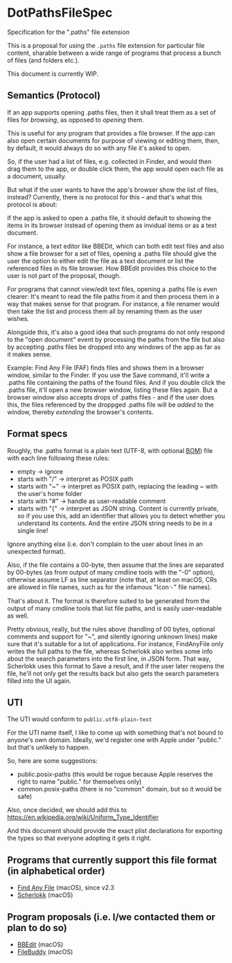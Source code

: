 # DotPathsFileSpec

Specification for the ".paths" file extension

This is a proposal for using the `.paths` file extension for particular file content, sharable between a wide range of programs that process a bunch of files (and folders etc.).

This document is currently WIP.

## Semantics (Protocol)

If an app supports opening .paths files, then it shall treat them as a set of files for _browsing_, as opposed to _opening_ them.

This is useful for any program that provides a file browser. If the app can also open certain documents for purpose of viewing or editing them, then, by default, it would always do so with any file it's asked to open.

So, if the user had a list of files, e.g. collected in Finder, and would then drag them to the app, or double click them, the app would open each file as a document, usually.

But what if the user wants to have the app's browser show the list of files, instead? Currently, there is no protocol for this – and that's what this protocol is about:

If the app is asked to open a .paths file, it should default to showing the items in its browser instead of opening them as invidual items or as a text document.

For instance, a text editor like BBEDit, which can both edit text files and also show a file browser for a set of files, opening a .paths file should give the user the option to either edit the file as a text document or list the referenced files in its file browser. How BBEdit provides this choice to the user is not part of the proposal, though.

For programs that cannot view/edit text files, opening a .paths file is even clearer: It's meant to read the file paths from it and then process them in a way that makes sense for that program. For instance, a file renamer would then take the list and process them all by renaming them as the user wishes.

Alongside this, it's also a good idea that such programs do not only respond to the "open document" event by processing the paths from the file but also by accepting .paths files be dropped into any windows of the app as far as it makes sense.

Example: Find Any File (FAF) finds files and shows them in a browser window, similar to the Finder. If you use the Save command, it'll write a .paths file containing the paths of the found files. And if you double click the .paths file, it'll open a new browser window, listing these files again. But a browser window also accepts drops of .paths files - and if the user does this, the files referenced by the droppged .paths file will be _added_ to the window, thereby _extending_ the browser's contents.

## Format specs

Roughly, the .paths format is a plain text (UTF-8, with optional [BOM](https://en.wikipedia.org/wiki/Byte_order_mark)) file with each line following these rules:

- empty -> ignore
- starts with "/" -> interpret as POSIX path
- starts with "~" -> interpret as POSIX path, replacing the leading ~ with the user's home folder
- starts with "#" -> handle as user-readable comment
- starts with "{" ->  interpret as JSON string. Content is currently private, so if you use this, add an identifier that allows you to detect whether you understand its contents. And the entire JSON string needs to be in a single line!

Ignore anything else (i.e. don't complain to the user about lines in an unexpected format).

Also, if the file contains a 00-byte, then assume that the lines are separated by 00-bytes (as from output of many cmdline tools with the "-0" option), otherwise assume LF as line separator (note that, at least on macOS, CRs are allowed in file names, such as for the infamous "Icon␍" file names).

That's about it. The format is therefore suited to be generated from the output of many cmdline tools that list file paths, and is easily user-readable as well.

Pretty obvious, really, but the rules above (handling of 00 bytes, optional comments and support for "~", and silently ignoring unknown lines) make sure that it's suitable for a lot of applications. For instance, FindAnyFile only writes the full paths to the file, whereas Scherlokk also writes some info about the search parameters into the first line, in JSON form. That way, Scherlokk uses this format to Save a result, and if the user later reopens the file, he'll not only get the results back but also gets the search parameters filled into the UI again.

## UTI

The UTI would conform to `public.utf8-plain-text`

For the UTI name itself, I like to come up with something that's not bound to anyone's own domain. Ideally, we'd register one with Apple under "public." but that's unlikely to happen.

So, here are some suggestions:

* public.posix-paths (this would be rogue because Apple reserves the right to name "public." for themselves only)
* common.posix-paths (there is no "common" domain, but so it would be safe)

Also, once decided, we should add this to https://en.wikipedia.org/wiki/Uniform_Type_Identifier

And this document should provide the exact plist declarations for exporting the types so that everyone adopting it gets it right.

## Programs that currently support this file format (in alphabetical order)

- [Find Any File](http://findanyfile.app/) (macOS), since v2.3
- [Scherlokk](https://naarakstudio.com/scherlokk/) (macOS)

## Program proposals (i.e. I/we contacted them or plan to do so)

- [BBEdit](https://www.barebones.com/products/bbedit/) (macOS)
- [FileBuddy](https://www.skytag.com) (macOS)
